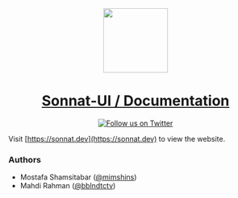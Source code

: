 <div align="center">
  <a href="https://sonnat.design">
    <img src="https://sonnat.design/static/media/sonnat-logo-fill.svg" height="128">
    <h1 align="center">Sonnat-UI / Documentation</h1>
  </a>
</div>

<div align="center">

[![Follow us on Twitter](https://img.shields.io/twitter/follow/sonnatdesign?color=EA475B&label=follow%20us%20on%20twitter&style=for-the-badge)](https://twitter.com/sonnatdesign)

</div>

Visit [https://sonnat.dev](https://sonnat.dev) to view the website.

### Authors

- Mostafa Shamsitabar ([@mimshins](https://twitter.com/mimshins))
- Mahdi Rahman ([@bblndtctv](https://twitter.com/bblndtctv))
